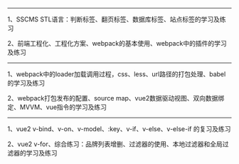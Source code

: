 ***

1、SSCMS STL语言：判断标签、翻页标签、数据库标签、站点标签的学习及练习

2、前端工程化、工程化方案、webpack的基本使用、webpack中的插件的学习及练习

***

1、webpack中的loader加载调用过程，css、less、url路径的打包处理、babel的学习及练习

2、webpack打包发布的配置、source map、vue2数据驱动视图、双向数据绑定、MVVM、vue指令的学习及练习

***

1、vue2 v-bind、v-on、v-model、:key、v-if、v-else、v-else-if 的复习及练习

2、vue2 v-for、综合练习：品牌列表增删、过滤器的使用、本地过滤器和全局过滤器的学习及练习